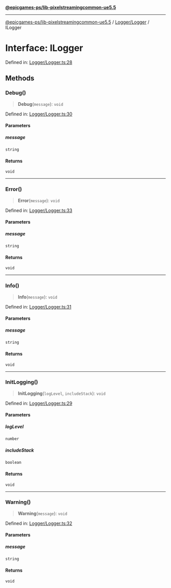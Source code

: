 [**@epicgames-ps/lib-pixelstreamingcommon-ue5.5**](../../../README.md)

***

[@epicgames-ps/lib-pixelstreamingcommon-ue5.5](../../../README.md) / [Logger/Logger](../README.md) / ILogger

# Interface: ILogger

Defined in: [Logger/Logger.ts:28](https://github.com/mcottontensor/PixelStreamingInfrastructure/blob/5fb85fd65be1623aae0ff7d1b463a27836d35a34/Common/src/Logger/Logger.ts#L28)

## Methods

### Debug()

> **Debug**(`message`): `void`

Defined in: [Logger/Logger.ts:30](https://github.com/mcottontensor/PixelStreamingInfrastructure/blob/5fb85fd65be1623aae0ff7d1b463a27836d35a34/Common/src/Logger/Logger.ts#L30)

#### Parameters

##### message

`string`

#### Returns

`void`

***

### Error()

> **Error**(`message`): `void`

Defined in: [Logger/Logger.ts:33](https://github.com/mcottontensor/PixelStreamingInfrastructure/blob/5fb85fd65be1623aae0ff7d1b463a27836d35a34/Common/src/Logger/Logger.ts#L33)

#### Parameters

##### message

`string`

#### Returns

`void`

***

### Info()

> **Info**(`message`): `void`

Defined in: [Logger/Logger.ts:31](https://github.com/mcottontensor/PixelStreamingInfrastructure/blob/5fb85fd65be1623aae0ff7d1b463a27836d35a34/Common/src/Logger/Logger.ts#L31)

#### Parameters

##### message

`string`

#### Returns

`void`

***

### InitLogging()

> **InitLogging**(`logLevel`, `includeStack`): `void`

Defined in: [Logger/Logger.ts:29](https://github.com/mcottontensor/PixelStreamingInfrastructure/blob/5fb85fd65be1623aae0ff7d1b463a27836d35a34/Common/src/Logger/Logger.ts#L29)

#### Parameters

##### logLevel

`number`

##### includeStack

`boolean`

#### Returns

`void`

***

### Warning()

> **Warning**(`message`): `void`

Defined in: [Logger/Logger.ts:32](https://github.com/mcottontensor/PixelStreamingInfrastructure/blob/5fb85fd65be1623aae0ff7d1b463a27836d35a34/Common/src/Logger/Logger.ts#L32)

#### Parameters

##### message

`string`

#### Returns

`void`
